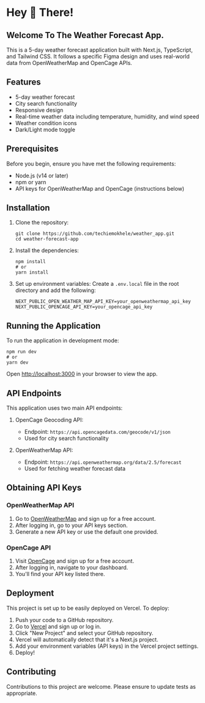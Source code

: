 # Hey 👋 There! 

## Welcome To The Weather Forecast App.

This is a 5-day weather forecast application built with Next.js, TypeScript, and Tailwind CSS. It follows a specific Figma design and uses real-world data from OpenWeatherMap and OpenCage APIs.

## Features

- 5-day weather forecast
- City search functionality
- Responsive design
- Real-time weather data including temperature, humidity, and wind speed
- Weather condition icons
- Dark/Light mode toggle

## Prerequisites

Before you begin, ensure you have met the following requirements:

- Node.js (v14 or later)
- npm or yarn
- API keys for OpenWeatherMap and OpenCage (instructions below)

## Installation

1. Clone the repository:
   ```
   git clone https://github.com/techiemokhele/weather_app.git
   cd weather-forecast-app
   ```

2. Install the dependencies:
   ```
   npm install
   # or
   yarn install
   ```

3. Set up environment variables:
   Create a `.env.local` file in the root directory and add the following:
   ```
   NEXT_PUBLIC_OPEN_WEATHER_MAP_API_KEY=your_openweathermap_api_key
   NEXT_PUBLIC_OPENCAGE_API_KEY=your_opencage_api_key
   ```

## Running the Application

To run the application in development mode:

```
npm run dev
# or
yarn dev
```

Open [http://localhost:3000](http://localhost:3000) in your browser to view the app.

## API Endpoints

This application uses two main API endpoints:

1. OpenCage Geocoding API:
   - Endpoint: `https://api.opencagedata.com/geocode/v1/json`
   - Used for city search functionality

2. OpenWeatherMap API:
   - Endpoint: `https://api.openweathermap.org/data/2.5/forecast`
   - Used for fetching weather forecast data

## Obtaining API Keys

### OpenWeatherMap API

1. Go to [OpenWeatherMap](https://openweathermap.org/) and sign up for a free account.
2. After logging in, go to your API keys section.
3. Generate a new API key or use the default one provided.

### OpenCage API

1. Visit [OpenCage](https://opencagedata.com/) and sign up for a free account.
2. After logging in, navigate to your dashboard.
3. You'll find your API key listed there.

## Deployment

This project is set up to be easily deployed on Vercel. To deploy:

1. Push your code to a GitHub repository.
2. Go to [Vercel](https://vercel.com/) and sign up or log in.
3. Click "New Project" and select your GitHub repository.
4. Vercel will automatically detect that it's a Next.js project.
5. Add your environment variables (API keys) in the Vercel project settings.
6. Deploy!

## Contributing

Contributions to this project are welcome. Please ensure to update tests as appropriate.

